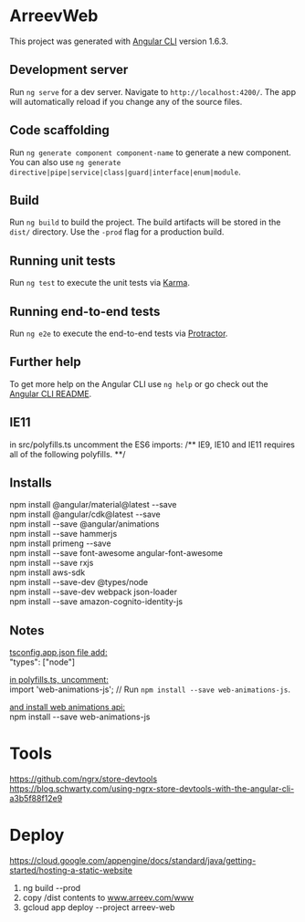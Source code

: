 # ArreevWeb

This project was generated with [Angular CLI](https://github.com/angular/angular-cli) version 1.6.3.

## Development server

Run `ng serve` for a dev server. Navigate to `http://localhost:4200/`. The app will automatically reload if you change any of the source files.

## Code scaffolding

Run `ng generate component component-name` to generate a new component. You can also use `ng generate directive|pipe|service|class|guard|interface|enum|module`.

## Build

Run `ng build` to build the project. The build artifacts will be stored in the `dist/` directory. Use the `-prod` flag for a production build.

## Running unit tests

Run `ng test` to execute the unit tests via [Karma](https://karma-runner.github.io).

## Running end-to-end tests

Run `ng e2e` to execute the end-to-end tests via [Protractor](http://www.protractortest.org/).

## Further help

To get more help on the Angular CLI use `ng help` or go check out the [Angular CLI README](https://github.com/angular/angular-cli/blob/master/README.md).

## IE11
in src/polyfills.ts uncomment the ES6 imports:
/** IE9, IE10 and IE11 requires all of the following polyfills. **/

## Installs
npm install @angular/material@latest --save<br>
npm install @angular/cdk@latest --save<br>
npm install --save @angular/animations<br>
npm install --save hammerjs<br>
npm install primeng --save<br>
npm install --save font-awesome angular-font-awesome<br>
npm install --save rxjs <br>
npm install aws-sdk<br>
npm install --save-dev @types/node<br>
npm install --save-dev webpack json-loader<br>
npm install --save amazon-cognito-identity-js<br>

## Notes
<u>tsconfig.app.json file add:<br></u>
"types": ["node"]<br>
 
<u>in polyfills.ts, uncomment:</u><br>
import 'web-animations-js';  // Run `npm install --save web-animations-js`.<br>

<u>and install web animations api:</u><br>
npm install --save web-animations-js<br>

# Tools
https://github.com/ngrx/store-devtools<br>
https://blog.schwarty.com/using-ngrx-store-devtools-with-the-angular-cli-a3b5f88f12e9

# Deploy
https://cloud.google.com/appengine/docs/standard/java/getting-started/hosting-a-static-website<br>
1. ng build --prod
2. copy /dist contents to www.arreev.com/www 
3. gcloud app deploy --project arreev-web
